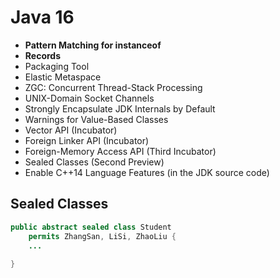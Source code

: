 # Java 16

- **Pattern Matching for instanceof**
- **Records**
- Packaging Tool
- Elastic Metaspace
- ZGC: Concurrent Thread-Stack Processing
- UNIX-Domain Socket Channels
- Strongly Encapsulate JDK Internals by Default
- Warnings for Value-Based Classes
- Vector API (Incubator)
- Foreign Linker API (Incubator)
- Foreign-Memory Access API (Third Incubator)
- Sealed Classes (Second Preview)
- Enable C++14 Language Features (in the JDK source code)

## Sealed Classes

```java
public abstract sealed class Student
    permits ZhangSan, LiSi, ZhaoLiu {
    ...
        
}
```

